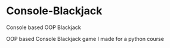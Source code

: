 # Console-Blackjack
Console based OOP Blackjack

OOP based Console Blackjack game I made for a python course
